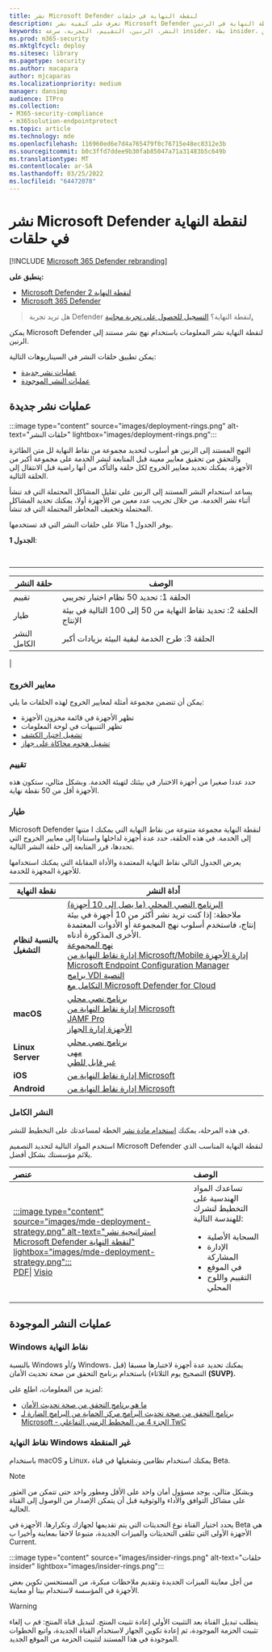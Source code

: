 ```yaml
---
title: نشر Microsoft Defender لنقطة النهاية في حلقات
description: تعرف على كيفية نشر Microsoft Defender لنقطة النهاية في الرنين
keywords: النشر، الرنين، التقييم، التجربة، سرعة insider، بطء insider، الإعداد، التهيئة، التهيئة، اللوحة، المرحلة، النشر، النشر، الاعتماد، التكوين
ms.prod: m365-security
ms.mktglfcycl: deploy
ms.sitesec: library
ms.pagetype: security
ms.author: macapara
author: mjcaparas
ms.localizationpriority: medium
manager: dansimp
audience: ITPro
ms.collection:
- M365-security-compliance
- m365solution-endpointprotect
ms.topic: article
ms.technology: mde
ms.openlocfilehash: 116960ed6e7d4a765479f0c76715e48ec8312e3b
ms.sourcegitcommit: b0c3ffd7ddee9b30fab85047a71a31483b5c649b
ms.translationtype: MT
ms.contentlocale: ar-SA
ms.lasthandoff: 03/25/2022
ms.locfileid: "64472078"
---
```

# <a name="deploy-microsoft-defender-for-endpoint-in-rings"></a>نشر Microsoft Defender لنقطة النهاية في حلقات

[!INCLUDE [Microsoft 365 Defender rebranding](../../includes/microsoft-defender.md)]

**ينطبق على:**
- [Microsoft Defender لنقطة النهاية 2](https://go.microsoft.com/fwlink/p/?linkid=2154037)
- [Microsoft 365 Defender](https://go.microsoft.com/fwlink/?linkid=2118804)

> هل تريد تجربة Defender لنقطة النهاية؟ [التسجيل للحصول على تجربة مجانية.](https://signup.microsoft.com/create-account/signup?products=7f379fee-c4f9-4278-b0a1-e4c8c2fcdf7e&ru=https://aka.ms/MDEp2OpenTrial?ocid=docs-wdatp-assignaccess-abovefoldlink)

يمكن Microsoft Defender لنقطة النهاية نشر المعلومات باستخدام نهج نشر مستند إلى الرنين.

يمكن تطبيق حلقات النشر في السيناريوهات التالية:

- [عمليات نشر جديدة](#new-deployments)
- [عمليات النشر الموجودة](#existing-deployments)

## <a name="new-deployments"></a>عمليات نشر جديدة

:::image type="content" source="images/deployment-rings.png" alt-text="حلقات النشر" lightbox="images/deployment-rings.png":::

النهج المستند إلى الرنين هو أسلوب لتحديد مجموعة من نقاط النهاية لل متن الطائرة والتحقق من تحقيق معايير معينة قبل المتابعة لنشر الخدمة على مجموعة أكبر من الأجهزة. يمكنك تحديد معايير الخروج لكل حلقة والتأكد من أنها راضية قبل الانتقال إلى الحلقة التالية.

يساعد استخدام النشر المستند إلى الرنين على تقليل المشاكل المحتملة التي قد تنشأ أثناء نشر الخدمة. من خلال تجريب عدد معين من الأجهزة أولا، يمكنك تحديد المشاكل المحتملة وتخفيف المخاطر المحتملة التي قد تنشأ.

يوفر الجدول 1 مثالا على حلقات النشر التي قد تستخدمها.

**الجدول 1**:

<br>

****

|حلقة النشر|الوصف|
|---|---|
|تقييم|الحلقة 1: تحديد 50 نظام اختبار تجريبي|
|طيار|الحلقة 2: تحديد نقاط النهاية من 50 إلى 100 التالية في بيئة الإنتاج|
|النشر الكامل|الحلقة 3: طرح الخدمة لبقية البيئة بزيادات أكبر|
|

### <a name="exit-criteria"></a>معايير الخروج

يمكن أن تتضمن مجموعة أمثلة لمعايير الخروج لهذه الحلقات ما يلي:

- تظهر الأجهزة في قائمة مخزون الأجهزة
- تظهر التنبيهات في لوحة المعلومات
- [تشغيل اختبار الكشف](run-detection-test.md)
- [تشغيل هجوم محاكاة على جهاز](attack-simulations.md)

### <a name="evaluate"></a>تقييم

حدد عددا صغيرا من أجهزة الاختبار في بيئتك لتهيئة الخدمة. وبشكل مثالي، ستكون هذه الأجهزة أقل من 50 نقطة نهاية.

### <a name="pilot"></a>طيار

Microsoft Defender لنقطة النهاية مجموعة متنوعة من نقاط النهاية التي يمكنك ا متنها إلى الخدمة. في هذه الحلقة، حدد عدة أجهزة لداخلها واستنادا إلى معايير الخروج التي تحددها، قرر المتابعة إلى حلقة النشر التالية.

يعرض الجدول التالي نقاط النهاية المعتمدة والأداة المقابلة التي يمكنك استخدامها للأجهزة المجهزة للخدمة.

| نقطة النهاية     | أداة النشر                       |
|--------------|------------------------------------------|
| **بالنسبة لنظام التشغيل**  |  [البرنامج النصي المحلي (ما يصل إلى 10 أجهزة)](configure-endpoints-script.md) <br> ملاحظة: إذا كنت تريد نشر أكثر من 10 أجهزة في بيئة إنتاج، فاستخدم أسلوب نهج المجموعة أو الأدوات المعتمدة الأخرى المذكورة أدناه.<br>  [نهج المجموعة](configure-endpoints-gp.md) <br>  [إدارة نقاط النهاية من Microsoft/Mobile إدارة الأجهزة](configure-endpoints-mdm.md) <br>   [Microsoft Endpoint Configuration Manager](configure-endpoints-sccm.md) <br> [برامج VDI النصية](configure-endpoints-vdi.md) <br> [التكامل مع Microsoft Defender for Cloud](configure-server-endpoints.md#integration-with-azure-defender)  |
| **macOS**    | [برنامج نصي محلي](mac-install-manually.md) <br> [إدارة نقاط النهاية من Microsoft](mac-install-with-intune.md) <br> [JAMF Pro](mac-install-with-jamf.md) <br> [الأجهزة إدارة الجهاز](mac-install-with-other-mdm.md) |
| **Linux Server** | [برنامج نصي محلي](linux-install-manually.md) <br> [مهى](linux-install-with-puppet.md) <br> [غير قابل للطي](linux-install-with-ansible.md)|
| **iOS**      | [إدارة نقاط النهاية من Microsoft](ios-install.md)                                |
| **Android**  | [إدارة نقاط النهاية من Microsoft](android-intune.md)               |

### <a name="full-deployment"></a>النشر الكامل

في هذه المرحلة، يمكنك [استخدام مادة نشر](deployment-strategy.md) الخطة لمساعدتك على التخطيط للنشر.

استخدم المواد التالية لتحديد التصميم Microsoft Defender لنقطة النهاية المناسب الذي يلائم مؤسستك بشكل أفضل.

|**عنصر**|**الوصف**|
|:-----|:-----|
|[:::image type="content" source="images/mde-deployment-strategy.png" alt-text="استراتيجية نشر Microsoft Defender لنقطة النهاية" lightbox="images/mde-deployment-strategy.png":::](https://github.com/MicrosoftDocs/microsoft-365-docs/raw/public/microsoft-365/security/defender-endpoint/downloads/mdatp-deployment-strategy.pdf)<br/> [PDF](https://download.microsoft.com/download/5/6/0/5609001f-b8ae-412f-89eb-643976f6b79c/mde-deployment-strategy.pdf)\| [Visio](https://download.microsoft.com/download/5/6/0/5609001f-b8ae-412f-89eb-643976f6b79c/mde-deployment-strategy.vsdx)   | تساعدك المواد الهندسية على التخطيط لنشرك للهندسة التالية: <ul><li> السحابة الأصلية </li><li> الإدارة المشاركة </li><li> في الموقع</li><li>التقييم واللوح المحلي</li></ul>

## <a name="existing-deployments"></a>عمليات النشر الموجودة

### <a name="windows-endpoints"></a>Windows نقاط النهاية

بالنسبة Windows و/أو Windows، يمكنك تحديد عدة أجهزة لاختبارها مسبقا (قبل التصحيح يوم الثلاثاء) باستخدام برنامج التحقق من صحة تحديث الأمان **(SUVP).**

لمزيد من المعلومات، اطلع على:

- [ما هو برنامج التحقق من صحة تحديث الأمان](https://techcommunity.microsoft.com/t5/windows-it-pro-blog/what-is-the-security-update-validation-program/ba-p/275767)
- [برنامج التحقق من صحة تحديث البرامج مركز الحماية من البرامج الضارة لـ Microsoft - الجزء 4 من المخطط الزمني التفاعلي TwC](https://www.microsoft.com/security/blog/2012/03/28/software-update-validation-program-and-microsoft-malware-protection-center-establishment-twc-interactive-timeline-part-4/)

### <a name="non-windows-endpoints"></a>نقاط النهاية Windows غير المنقطة

باستخدام macOS و Linux، يمكنك استخدام نظامين وتشغيلها في قناة Beta.

> [!NOTE]
> وبشكل مثالي، يوجد مسؤول أمان واحد على الأقل ومطور واحد حتى تتمكن من العثور على مشاكل التوافق والأداء والوثوقية قبل أن يتمكن الإصدار من الوصول إلى القناة الحالية.

يحدد اختيار القناة نوع التحديثات التي يتم تقديمها لجهازك وتكرارها. الأجهزة في Beta هي الأجهزة الأولى التي تتلقى التحديثات والميزات الجديدة، متبوعا لاحقا بمعاينة وأخيرا ب Current.

:::image type="content" source="images/insider-rings.png" alt-text="حلقات insider" lightbox="images/insider-rings.png":::


من أجل معاينة الميزات الجديدة وتقديم ملاحظات مبكرة، من المستحسن تكوين بعض الأجهزة في المؤسسة لاستخدام بيتا أو معاينة.

> [!WARNING]
> يتطلب تبديل القناة بعد التثبيت الأولي إعادة تثبيت المنتج. لتبديل قناة المنتج: قم ب إلغاء تثبيت الحزمة الموجودة، ثم إعادة تكوين الجهاز لاستخدام القناة الجديدة، واتبع الخطوات الموجودة في هذا المستند لتثبيت الحزمة من الموقع الجديد.
